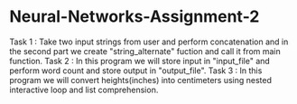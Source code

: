 # Neural-Networks-Assignment-2
Task 1 : Take two input strings from user and perform concatenation and in the second part we create "string_alternate" fuction and call it from main function.
Task 2 : In this program we will store input in "input_file" and perform word count and store output in "output_file".
Task 3 : In this program we will convert heights(inches) into centimeters using nested interactive loop and list comprehension.
